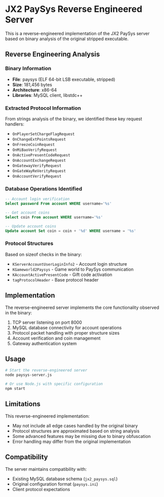 # JX2 PaySys Reverse Engineered Server

This is a reverse-engineered implementation of the JX2 PaySys server based on binary analysis of the original stripped executable.

## Reverse Engineering Analysis

### Binary Information
- **File**: paysys (ELF 64-bit LSB executable, stripped)
- **Size**: 181,456 bytes
- **Architecture**: x86-64
- **Libraries**: MySQL client, libstdc++

### Extracted Protocol Information

From strings analysis of the binary, we identified these key request handlers:
- `OnPlayerSetChargeFlagRequest`
- `OnChangeExtPointsRequest` 
- `OnFreezeCoinRequest`
- `OnMiBaoVerifyRequest`
- `OnActivePresentCodeRequest`
- `OnAccountExchangeRequest`
- `OnGatewayVerifyRequest`
- `OnGateWayReVerityRequest`
- `OnAccountVerifyRequest`

### Database Operations Identified
```sql
-- Account login verification
Select password From account WHERE username='%s'

-- Get account coins
Select coin From account WHERE username='%s'

-- Update account coins
Update account Set coin = coin + '%d' WHERE username = '%s'
```

### Protocol Structures
Based on sizeof checks in the binary:
- `KServerAccountUserLoginInfo2` - Account login structure
- `KGameworld2Paysys` - Game world to PaySys communication
- `KAccountActivePresentCode` - Gift code activation
- `tagProtocolHeader` - Base protocol header

## Implementation

The reverse-engineered server implements the core functionality observed in the binary:
1. TCP server listening on port 8000
2. MySQL database connectivity for account operations
3. Protocol packet handling with proper structure sizes
4. Account verification and coin management
5. Gateway authentication system

## Usage

```bash
# Start the reverse-engineered server
node paysys-server.js

# Or use Node.js with specific configuration
npm start
```

## Limitations

This reverse-engineered implementation:
- May not include all edge cases handled by the original binary
- Protocol structures are approximated based on string analysis
- Some advanced features may be missing due to binary obfuscation
- Error handling may differ from the original implementation

## Compatibility

The server maintains compatibility with:
- Existing MySQL database schema (`jx2_paysys.sql`)
- Original configuration format (`paysys.ini`)
- Client protocol expectations